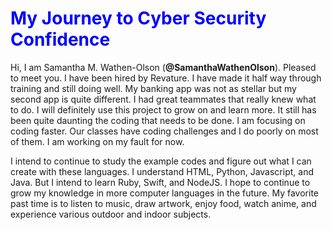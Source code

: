 <HTML>
  <HEAD>
    <H1 style="color: blue;">My Journey to Cyber Security Confidence</H1>
  </HEAD>
  <BODY><p>Hi, I am Samantha M. Wathen-Olson (<b>@SamanthaWathenOlson</b>). Pleased to meet you. I have been hired by Revature. I have made it half way through training and still doing well. My banking app was not as stellar but my second app is quite different. I had great teammates that really knew what to do. I will definitely use this project to grow on and learn more. It still has been quite daunting the coding that needs to be done. I am focusing on coding faster. Our classes have coding challenges and I do poorly on most of them. I am working on my fault for now. </p>
    <p>I intend to continue to study the example codes and figure out what I can create with these languages. I understand HTML, Python, Javascript, and Java. But I intend to learn Ruby,  Swift, and NodeJS. I hope to   continue to grow my knowledge in more computer languages in the future. My favorite past time is to listen to music, draw artwork, enjoy food, watch anime, and experience various outdoor and indoor subjects.</p>
  </BODY>
  </HTML>
  
<!---
SamanthaWathenOlson/SamanthaWathenOlson is a ✨ special ✨ repository because its `README.md` (this file) appears on your GitHub profile.
You can click the Preview link to take a look at your changes.
--->

 
